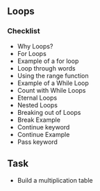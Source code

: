 ## Loops
### Checklist
* Why Loops?
* For Loops
* Example of a for loop
* Loop through words
* Using the range function
* Example of a While Loop
* Count with While Loops
* Eternal Loops
* Nested Loops
* Breaking out of Loops
* Break Example
* Continue keyword
* Continue Example
* Pass keyword

## Task
* Build a multiplication table

